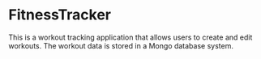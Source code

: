 # FitnessTracker
This is a workout tracking application that allows users to create and edit workouts. The workout data is stored in a Mongo database system.
